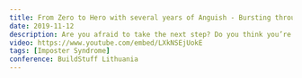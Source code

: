 ```yaml
---
title: From Zero to Hero with several years of Anguish - Bursting through barriers
date: 2019-11-12
description: Are you afraid to take the next step? Do you think you’re not good enough? Or wonder why you were hired in the first place? This is what we call Impostor Syndrome. Did you know some of the most famous, brilliant and amazing people suffer from it? In this talk I will share my experience and thoughts and hopefully help you take that step to become the developer you really want to become.
video: https://www.youtube.com/embed/LXkNSEjUokE
tags: [Imposter Syndrome]
conference: BuildStuff Lithuania
---
```

